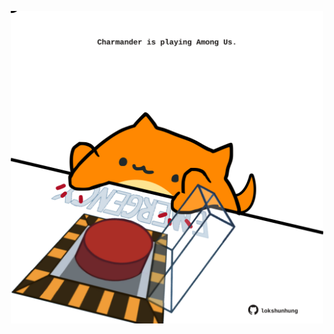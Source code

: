 <!-- built at 24/07/2024, 07:00:45 UTC -->
<p align="center">
  <img width="500" height="500" src="./ReadmeImage.svg">
</p>
